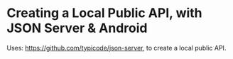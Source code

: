 # Creating a Local Public API, with JSON Server & Android

Uses: https://github.com/typicode/json-server, to create a local public API.

